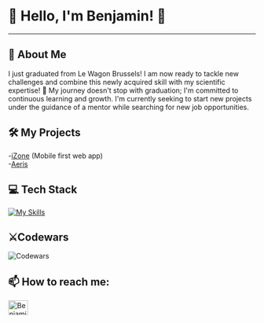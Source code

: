 # 👋 Hello, I'm Benjamin! 👋

***

## 📖 About Me
I just graduated from Le Wagon Brussels! I am now ready to tackle new challenges and combine this newly acquired skill with my scientific expertise! 🧬  My journey doesn't stop with graduation; I'm committed to continuous learning and growth. I'm currently seeking to start new projects under the guidance of a mentor while searching for new job opportunities.

## 🛠️ My Projects
-[iZone](https://www.i2one.me/) (Mobile first web app)\
-[Aeris](https://aeris1554-fb09f71cf35e.herokuapp.com/)

## 💻 Tech Stack
[![My Skills](https://skillicons.dev/icons?i=ruby,rails,js,css,html,java,python,git,heroku)](https://skillicons.dev)

## ⚔️Codewars
![Codewars](https://github.r2v.ch/codewars?user=BenjaminMoreau21)

## 📫 How to reach me:
<a href="https://www.linkedin.com/in/benjamin-moreau-850684251/" target="blank"><img align="center" src="https://raw.githubusercontent.com/rahuldkjain/github-profile-readme-generator/master/src/images/icons/Social/linked-in-alt.svg" alt="Benjamin Moreau LinkedIn" height="30" width="40" /></a>
